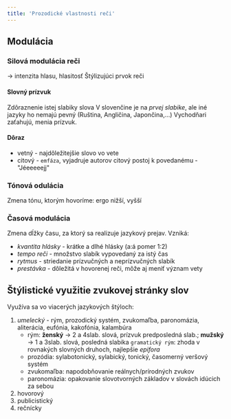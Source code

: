 ```yaml
---
title: 'Prozodické vlastnosti reči'
---
```


## Modulácia

### Silová modulácia reči
-> intenzita hlasu, hlasitosť
Štýlizujúci prvok reči

#### Slovný prízvuk
Zdôraznenie istej slabiky slova
V slovenčine je na *prvej slabike*, ale iné jazyky ho nemajú pevný (Ruština, Angličina, Japončina,...)
Vychodňari zaťahujú, menia prízvuk.

#### Dôraz
- vetný - najdôležitejšie slovo vo vete
- citový - `emfáza`, vyjadruje autorov citový postoj k povedanému - "Jéeeeeejj"

### Tónová odulácia

Zmena tónu, ktorým hovoríme:
ergo nižší, vyšší

### Časová modulácia

Zmena dĺžky času, za ktorý sa realizuje jazykový prejav.
Vzniká:
- *kvantita hlásky* - krátke a dlhé hlásky (a:á pomer 1:2)
- *tempo reči* - množstvo slabík vypovedaný za istý čas
- *rytmus* - striedanie prízvučných a neprízvučných slabík
- *prestávka* - dôležitá v hovorenej reči, môže aj meniť význam vety

## Štýlistické využitie zvukovej stránky slov

Využíva sa vo viacerých jazykových štýloch:
1. *umelecký* - rým, prozodický systém, zvukomaľba, paronomázia, aliterácia, eufónia, kakofónia, kalambúra
	- rým: **ženský** -> 2 a 4slab. slová, prízvuk predposledná slab.; **mužský** -> 1 a 3slab. slová, posledná slabika
		`gramatický rým`: zhoda v rovnakých slovných druhoch, najlepšie *epifora*
	- prozódia: sylabotonický, sylabický, tonický, časomerný veršový systém
	- zvukomaľba: napodobňovanie reálnych/prírodných zvukov
	- paronomázia: opakovanie slovotvorných základov v slovách idúcich za sebou
1. hovorový
2. publicistický
3. rečnícky